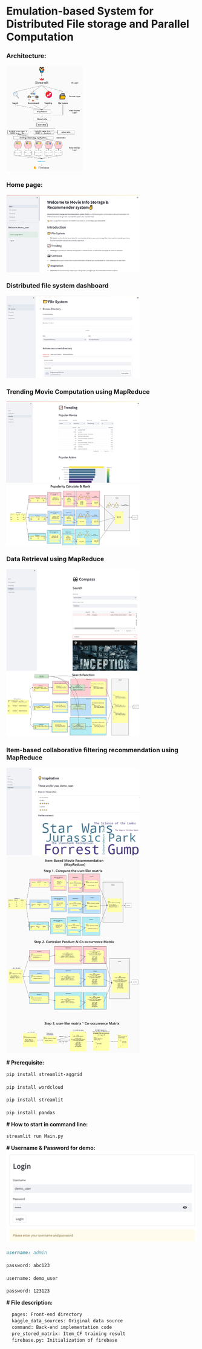 # Emulation-based System for Distributed File storage and Parallel Computation

### Architecture:
<img src="./tutorial/architecture.png" width=40% align=center/>

### Home page:

<img src="./tutorial/mainpage.png" width=70% align=center/>

### Distributed file system dashboard

<img src="./tutorial/filesystem.png" width=70% align=center/>

### Trending Movie Computation using MapReduce

<img src="./tutorial/trending.png" width=70% align=center/>
<img src="./tutorial/trending_mapreduce.png" width=70% align=center/>

### Data Retrieval using MapReduce

<img src="./tutorial/search.png" width=70% align=center/>
<img src="./tutorial/search_mapreduce.png" width=70% align=center/>

### Item-based collaborative filtering recommendation using MapReduce

<img src="./tutorial/recommend.png" width=70% align=center/>
<img src="./tutorial/recommend_mapreduce.jpg" width=70% align=center/>

**# Prerequisite:**

```bash
pip install streamlit-aggrid

pip install wordcloud

pip install streamlit

pip install pandas
```

**# How to start in command line:**

```python
streamlit run Main.py 
```

**# Username & Password for demo:**
![](tutorial\login.png)

```markdown
username: admin 

password: abc123

username: demo_user

password: 123123
```

**# File description:**

```markdown
  pages: Front-end directory
  kaggle_data_sources: Original data source
  command: Back-end implementation code
  pre_stored_matrix: Item_CF training result
  firebase.py: Initialization of firebase
```

